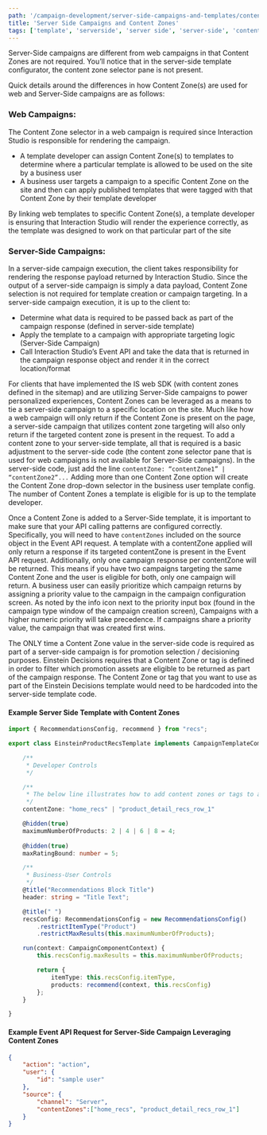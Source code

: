 ```yaml
---
path: '/campaign-development/server-side-campaigns-and-templates/contentzones'
title: 'Server Side Campaigns and Content Zones'
tags: ['template', 'serverside', 'server side', 'server-side', 'content zone', 'content', 'zone', 'contentzones']
---
```


Server-Side campaigns are different from web campaigns in that Content Zones are not required. You’ll notice that in the server-side template configurator, the content zone selector pane is not present.

Quick details around the differences in how Content Zone(s) are used for web and Server-Side campaigns are as follows:

### Web Campaigns:
The Content Zone selector in a web campaign is required since Interaction Studio is responsible for rendering the campaign.

* A template developer can assign Content Zone(s) to templates to determine where a particular template is allowed to be used on the site by a business user
* A business user targets a campaign to a specific Content Zone on the site and then can apply published templates that were tagged with that Content Zone by their template developer

By linking web templates to specific Content Zone(s), a template developer is ensuring that Interaction Studio will render the experience correctly, as the template was designed to work on that particular part of the site

### Server-Side Campaigns:
In a server-side campaign execution, the client takes responsibility for rendering the response payload returned by Interaction Studio. Since the output of a server-side campaign is simply a data payload, Content Zone selection is not required for template creation or campaign targeting. In a server-side campaign execution, it is up to the client to:

* Determine what data is required to be passed back as part of the campaign response (defined in server-side template)
* Apply the template to a campaign with appropriate targeting logic (Server-Side Campaign)
* Call Interaction Studio’s Event API and take the data that is returned in the campaign response object and render it in the correct location/format

For clients that have implemented the IS web SDK (with content zones defined in the sitemap) and are utilizing Server-Side campaigns to power personalized experiences, Content Zones can be leveraged as a means to tie a server-side campaign to a specific location on the site. Much like how a web campaign will only return if the Content Zone is present on the page, a server-side campaign that utilizes content zone targeting will also only return if the targeted content zone is present in the request. To add a content zone to your server-side template, all that is required is a basic adjustment to the server-side code (the content zone selector pane that is used for web campaigns is not available for Server-Side campaigns). In the server-side code, just add the line `contentZone: “contentZone1” | “contentZone2”...` Adding more than one Content Zone option will create the Content Zone drop-down selector in the business user template config. The number of Content Zones a template is eligible for is up to the template developer. 

Once a Content Zone is added to a Server-Side template, it is important to make sure that your API calling patterns are configured correctly. Specifically, you will need to have `contentZones` included on the source object in the Event API request. A template with a contentZone applied will only return a response if its targeted contentZone is present in the Event API request. Additionally, only one campaign response per contentZone will be returned. This means if you have two campaigns targeting the same Content Zone and the user is eligible for both, only one campaign will return. A business user can easily prioritize which campaign returns by assigning a priority value to the campaign in the campaign configuration screen. As noted by the info icon next to the priority input box (found in the campaign type window of the campaign creation screen), Campaigns with a higher numeric priority will take precedence. If campaigns share a priority value, the campaign that was created first wins.

The ONLY time a Content Zone value in the server-side code is required as part of a server-side campaign is for promotion selection / decisioning purposes. Einstein Decisions requires that a Content Zone or tag is defined in order to filter which promotion assets are eligible to be returned as part of the campaign response. The Content Zone or tag that you want to use as part of the Einstein Decisions template would need to be hardcoded into the server-side template code.

#### Example Server Side Template with Content Zones
```ts
import { RecommendationsConfig, recommend } from "recs";

export class EinsteinProductRecsTemplate implements CampaignTemplateComponent {

    /**
     * Developer Controls
     */

    /**    
     * The below line illustrates how to add content zones or tags to a server-side template. If more than one is added, it will create the content zone drop-down in the business user config.
     */
    contentZone: "home_recs" | "product_detail_recs_row_1"

    @hidden(true)
    maximumNumberOfProducts: 2 | 4 | 6 | 8 = 4;
    
    @hidden(true)
    maxRatingBound: number = 5;

    /**
     * Business-User Controls
     */
    @title("Recommendations Block Title")
    header: string = "Title Text";

    @title(" ")
    recsConfig: RecommendationsConfig = new RecommendationsConfig()
        .restrictItemType("Product")
        .restrictMaxResults(this.maximumNumberOfProducts);

    run(context: CampaignComponentContext) {
        this.recsConfig.maxResults = this.maximumNumberOfProducts;

        return {
            itemType: this.recsConfig.itemType,
            products: recommend(context, this.recsConfig)
        };
    }

}

```

#### Example Event API Request for Server-Side Campaign Leveraging Content Zones
```json
{
    "action": "action",
    "user": {
        "id": "sample user"
    },
    "source": {
        "channel": "Server",
        "contentZones":["home_recs", "product_detail_recs_row_1"]
    }
}
```
